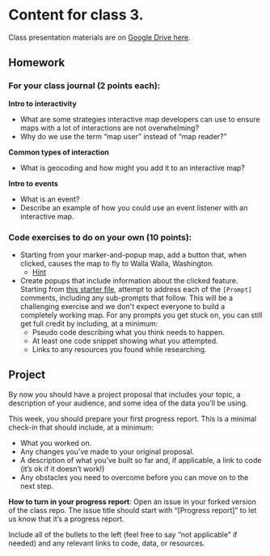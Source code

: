 # Content for class 3. 

Class presentation materials are on [Google Drive here](https://drive.google.com/drive/folders/1J0TGZN3XRQw89S1f2ugrPw9jdVIisQeT?usp=sharing).

## Homework

### For your class journal (2 points each):

**Intro to interactivity**

* What are some strategies interactive map developers can use to ensure maps with a lot of interactions are not overwhelming?
* Why do we use the term “map user” instead of “map reader?”

**Common types of interaction**

* What is geocoding and how might you add it to an interactive map?

**Intro to events**

* What is an event?
* Describe an example of how you could use an event listener with an interactive map.


### Code exercises to do on your own (10 points):

* Starting from your marker-and-popup map, add a button that, when clicked, causes the map to fly to Walla Walla, Washington.
  * [Hint](https://www.w3schools.com/jsref/event_onclick.asp)
* Create popups that include information about the clicked feature. Starting from [this starter file](https://github.com/mapbox/web-mapping-curriculum/blob/master/class-3/homework-starter.html), attempt to address each of the `[Prompt]` comments, including any sub-prompts that follow. This will be a challenging exercise and we don't expect everyone to build a completely working map. For any prompts you get stuck on, you can still get full credit by including, at a minimum: 
  * Pseudo code describing what you think needs to happen.
  * At least one code snippet showing what you attempted.
  * Links to any resources you found while researching. 

## Project
By now you should have a project proposal that includes your topic, a description of your audience, and some idea of the data you’ll be using.

This week, you should prepare your first progress report. This is a minimal check-in that should include, at a minimum:
* What you worked on.
* Any changes you’ve made to your original proposal.
* A description of what you’ve built so far and, if applicable, a link to code (it’s ok if it doesn’t work!)
* Any obstacles you need to overcome before you can move on to the next step.

**How to turn in your progress report**:
Open an issue in your forked version of the class repo. The issue title should start with “[Progress report]” to let us know that it’s a progress report. 

Include all of the bullets to the left (feel free to say “not applicable” if needed) and any relevant links to code, data, or resources.
